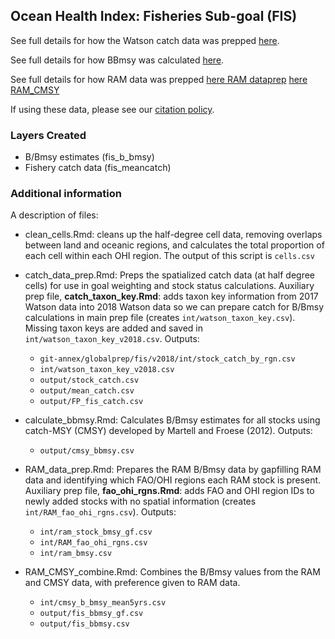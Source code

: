 ## Ocean Health Index: Fisheries Sub-goal (FIS)

See full details for how the Watson catch data was prepped [here](https://cdn.rawgit.com/OHI-Science/ohiprep_v2018/master/globalprep/fis/v2018/catch_data_prep.html).

See full details for how BBmsy was calculated [here](https://cdn.rawgit.com/OHI-Science/ohiprep_v2018/master/globalprep/fis/v2018/calculate_bbmsy.html).

See full details for how RAM data was prepped
[here RAM dataprep](https://rawgit.com/OHI-Science/ohiprep_v2018/master/globalprep/fis/v2018/RAM_CMSY_combine.html)
[here RAM_CMSY](https://rawgit.com/OHI-Science/ohiprep_v2018/master/globalprep/fis/v2018/RAM_CMSY_combine.html)


If using these data, please see our [citation policy](http://ohi-science.org/citation-policy/).

### Layers Created

* B/Bmsy estimates (fis_b_bmsy)
* Fishery catch data (fis_meancatch)

### Additional information
A description of files:

* clean_cells.Rmd: cleans up the half-degree cell data, removing overlaps between land and oceanic regions, and calculates the total proportion of each cell within each OHI region. The output of this script is `cells.csv`

* catch_data_prep.Rmd: Preps the spatialized catch data (at half degree cells) for use in goal weighting and stock status calculations. Auxiliary prep file, **catch_taxon_key.Rmd**: adds taxon key information from 2017 Watson data into 2018 Watson data so we can prepare catch for B/Bmsy calculations in main prep file (creates `int/watson_taxon_key.csv`). Missing taxon keys are added and saved in `int/watson_taxon_key_v2018.csv`. Outputs:
  
   - `git-annex/globalprep/fis/v2018/int/stock_catch_by_rgn.csv`
   - `int/watson_taxon_key_v2018.csv`
   - `output/stock_catch.csv`
   - `output/mean_catch.csv`
   - `output/FP_fis_catch.csv`
   

* calculate_bbmsy.Rmd: Calculates B/Bmsy estimates for all stocks using catch-MSY (CMSY) developed by Martell and Froese (2012). Outputs:
  
  - `output/cmsy_bbmsy.csv`
   
    
* RAM_data_prep.Rmd: Prepares the RAM B/Bmsy data by gapfilling RAM data and identifying which FAO/OHI regions each RAM stock is present. Auxiliary prep file, **fao_ohi_rgns.Rmd**: adds FAO and OHI region IDs to newly added stocks with no spatial information (creates `int/RAM_fao_ohi_rgns.csv`). Outputs:

  - `int/ram_stock_bmsy_gf.csv`
  - `int/RAM_fao_ohi_rgns.csv`
  - `int/ram_bmsy.csv`


* RAM_CMSY_combine.Rmd: Combines the B/Bmsy values from the RAM and CMSY data, with preference given to RAM data.
 
   - `int/cmsy_b_bmsy_mean5yrs.csv`
   - `output/fis_bbmsy_gf.csv`
   - `output/fis_bbmsy.csv`


